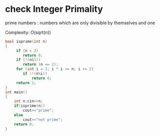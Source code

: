 # check Integer Primality

prime numbers : numbers which are only divisible by themselves and one

Complexity: O(sqrt(n))
```cpp
bool isprime(int n)
{
     if (n < 2)
        return 0;
     if (!(n&1))
        return (n == 2);
     for (int i = 3; i * i <= n; i += 2)
        if (!(n%i))
            return 0;
     return 1;
}
int main()
{
    int n;cin>>n;
    if(isprime(n))
        cout<<"prime";
    else 
        cout<<"not prime";
    return 0;
}
```
